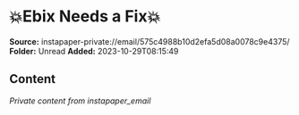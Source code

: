 # 💥Ebix Needs a Fix💥

**Source:** instapaper-private://email/575c4988b10d2efa5d08a0078c9e4375/
**Folder:** Unread
**Added:** 2023-10-29T08:15:49




## Content
*Private content from instapaper_email*
